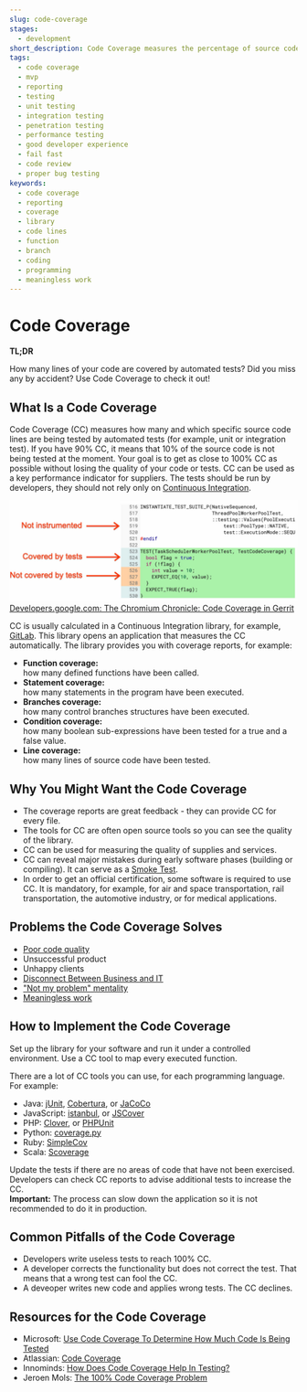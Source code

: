 ```yaml
---
slug: code-coverage
stages:
  - development
short_description: Code Coverage measures the percentage of source code lines that are covered by automated tests. If you have 90% CC, it means that 10% of the source code is not being tested at the moment.
tags:
  - code coverage
  - mvp
  - reporting
  - testing
  - unit testing
  - integration testing
  - penetration testing
  - performance testing
  - good developer experience
  - fail fast
  - code review
  - proper bug testing
keywords:
  - code coverage
  - reporting
  - coverage
  - library
  - code lines
  - function
  - branch
  - coding
  - programming
  - meaningless work
---
```


# Code Coverage

**TL;DR**

How many lines of your code are covered by automated tests? Did you miss any by accident? Use Code Coverage to check it out!

## What Is a Code Coverage

Code Coverage (CC) measures how many and which specific source code lines are being tested by automated tests (for example, unit or integration test). If you have 90% CC, it means that 10% of the source code is not being tested at the moment. Your goal is to get as close to 100% CC as possible without losing the quality of your code or tests. CC can be used as a key performance indicator for suppliers. The tests should be run by developers, they should not rely only on [Continuous Integration](/practices/continuous-integration).

![Code Coverage](/files/code_coverage.jpg)  
[Developers.google.com: The Chromium Chronicle: Code Coverage in Gerrit](https://developers.google.com/web/updates/2019/06/chromium-chronicle-3)

CC is usually calculated in a Continuous Integration library, for example, [GitLab](https://about.gitlab.com/). This library opens an application that measures the CC automatically. The library provides you with coverage reports, for example:

- **Function coverage:**  
  how many defined functions have been called.
- **Statement coverage:**  
  how many statements in the program have been executed.
- **Branches coverage:**  
  how many control branches structures have been executed.
- **Condition coverage:**  
  how many boolean sub-expressions have been tested for a true and a false value.
- **Line coverage:**  
  how many lines of source code have been tested.

## Why You Might Want the Code Coverage

- The coverage reports are great feedback - they can provide CC for every file.
- The tools for CC are often open source tools so you can see the quality of the library.
- CC can be used for measuring the quality of supplies and services.
- CC can reveal major mistakes during early software phases (building or compiling). It can serve as a [Smoke Test](/practices/smoke-testing).
- In order to get an official certification, some software is required to use CC. It is mandatory, for example, for air and space transportation, rail transportation, the automotive industry, or for medical applications.

## Problems the Code Coverage Solves

- [Poor code quality](/problems/poor-code-quality)
- Unsuccessful product
- Unhappy clients
- [Disconnect Between Business and IT](/problems/disconnect-between-business-and-it)
- ["Not my problem" mentality](/problems/not-my-problem-mentality)
- [Meaningless work](/problems/meaningless-work)

## How to Implement the Code Coverage

Set up the library for your software and run it under a controlled environment. Use a CC tool to map every executed function.

There are a lot of CC tools you can use, for each programming language. For example:

- Java: [jUnit](https://junit.org/junit5/), [Cobertura](http://cobertura.github.io/cobertura/), or [JaCoCo](https://www.jacoco.org/)
- JavaScript: [istanbul](https://istanbul.js.org/), or [JSCover](http://tntim96.github.io/JSCover/)
- PHP: [Clover](https://openclover.org/), or [PHPUnit](https://phpunit.de/)
- Python: [coverage.py](https://pypi.org/project/coverage/)
- Ruby: [SimpleCov](https://github.com/colszowka/simplecov)
- Scala: [Scoverage](http://scoverage.org/)

Update the tests if there are no areas of code that have not been exercised. Developers can check CC reports to advise additional tests to increase the CC.  
**Important:** The process can slow down the application so it is not recommended to do it in production.

## Common Pitfalls of the Code Coverage

- Developers write useless tests to reach 100% CC.
- A developer corrects the functionality but does not correct the test. That means that a wrong test can fool the CC.
- A deveoper writes new code and applies wrong tests. The CC declines.

## Resources for the Code Coverage

- Microsoft: [Use Code Coverage To Determine How Much Code Is Being Tested](https://docs.microsoft.com/en-us/visualstudio/test/using-code-coverage-to-determine-how-much-code-is-being-tested?view=vs-2019)
- Atlassian: [Code Coverage](https://www.atlassian.com/continuous-delivery/software-testing/code-coverage)
- Innominds: [How Does Code Coverage Help In Testing?](https://www.innominds.com/blog/how-does-code-coverage-help-in-testing)
- Jeroen Mols: [The 100% Code Coverage Problem](https://jeroenmols.com/blog/2017/11/28/coveragproblem/)
